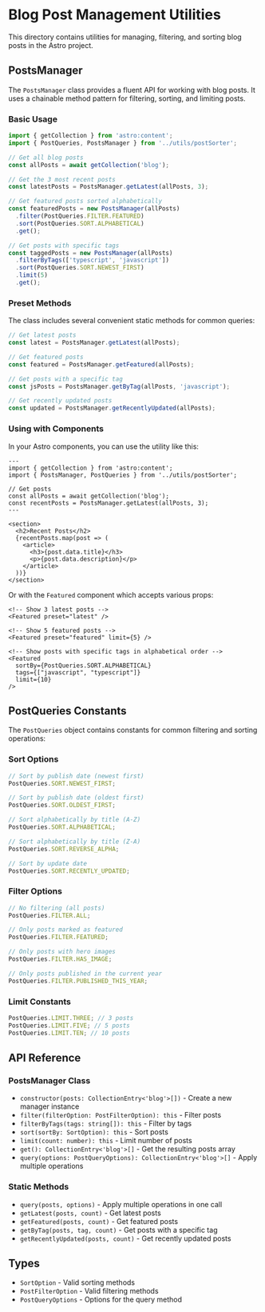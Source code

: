 # Blog Post Management Utilities

This directory contains utilities for managing, filtering, and sorting blog posts in the Astro project.

## PostsManager

The `PostsManager` class provides a fluent API for working with blog posts. It uses a chainable method pattern for filtering, sorting, and limiting posts.

### Basic Usage

```typescript
import { getCollection } from 'astro:content';
import { PostQueries, PostsManager } from '../utils/postSorter';

// Get all blog posts
const allPosts = await getCollection('blog');

// Get the 3 most recent posts
const latestPosts = PostsManager.getLatest(allPosts, 3);

// Get featured posts sorted alphabetically
const featuredPosts = new PostsManager(allPosts)
  .filter(PostQueries.FILTER.FEATURED)
  .sort(PostQueries.SORT.ALPHABETICAL)
  .get();

// Get posts with specific tags
const taggedPosts = new PostsManager(allPosts)
  .filterByTags(['typescript', 'javascript'])
  .sort(PostQueries.SORT.NEWEST_FIRST)
  .limit(5)
  .get();
```

### Preset Methods

The class includes several convenient static methods for common queries:

```typescript
// Get latest posts
const latest = PostsManager.getLatest(allPosts);

// Get featured posts
const featured = PostsManager.getFeatured(allPosts);

// Get posts with a specific tag
const jsPosts = PostsManager.getByTag(allPosts, 'javascript');

// Get recently updated posts
const updated = PostsManager.getRecentlyUpdated(allPosts);
```

### Using with Components

In your Astro components, you can use the utility like this:

```astro
---
import { getCollection } from 'astro:content';
import { PostsManager, PostQueries } from '../utils/postSorter';

// Get posts
const allPosts = await getCollection('blog');
const recentPosts = PostsManager.getLatest(allPosts, 3);
---

<section>
  <h2>Recent Posts</h2>
  {recentPosts.map(post => (
    <article>
      <h3>{post.data.title}</h3>
      <p>{post.data.description}</p>
    </article>
  ))}
</section>
```

Or with the `Featured` component which accepts various props:

```astro
<!-- Show 3 latest posts -->
<Featured preset="latest" />

<!-- Show 5 featured posts -->
<Featured preset="featured" limit={5} />

<!-- Show posts with specific tags in alphabetical order -->
<Featured
  sortBy={PostQueries.SORT.ALPHABETICAL}
  tags={["javascript", "typescript"]}
  limit={10}
/>
```

## PostQueries Constants

The `PostQueries` object contains constants for common filtering and sorting operations:

### Sort Options

```typescript
// Sort by publish date (newest first)
PostQueries.SORT.NEWEST_FIRST;

// Sort by publish date (oldest first)
PostQueries.SORT.OLDEST_FIRST;

// Sort alphabetically by title (A-Z)
PostQueries.SORT.ALPHABETICAL;

// Sort alphabetically by title (Z-A)
PostQueries.SORT.REVERSE_ALPHA;

// Sort by update date
PostQueries.SORT.RECENTLY_UPDATED;
```

### Filter Options

```typescript
// No filtering (all posts)
PostQueries.FILTER.ALL;

// Only posts marked as featured
PostQueries.FILTER.FEATURED;

// Only posts with hero images
PostQueries.FILTER.HAS_IMAGE;

// Only posts published in the current year
PostQueries.FILTER.PUBLISHED_THIS_YEAR;
```

### Limit Constants

```typescript
PostQueries.LIMIT.THREE; // 3 posts
PostQueries.LIMIT.FIVE; // 5 posts
PostQueries.LIMIT.TEN; // 10 posts
```

## API Reference

### PostsManager Class

- `constructor(posts: CollectionEntry<'blog'>[])` - Create a new manager instance
- `filter(filterOption: PostFilterOption): this` - Filter posts
- `filterByTags(tags: string[]): this` - Filter by tags
- `sort(sortBy: SortOption): this` - Sort posts
- `limit(count: number): this` - Limit number of posts
- `get(): CollectionEntry<'blog'>[]` - Get the resulting posts array
- `query(options: PostQueryOptions): CollectionEntry<'blog'>[]` - Apply multiple operations

### Static Methods

- `query(posts, options)` - Apply multiple operations in one call
- `getLatest(posts, count)` - Get latest posts
- `getFeatured(posts, count)` - Get featured posts
- `getByTag(posts, tag, count)` - Get posts with a specific tag
- `getRecentlyUpdated(posts, count)` - Get recently updated posts

## Types

- `SortOption` - Valid sorting methods
- `PostFilterOption` - Valid filtering methods
- `PostQueryOptions` - Options for the query method
